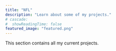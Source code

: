 ```yaml
---
title: "NFL"
description: "Learn about some of my projects."
# cascade:
#  showReadingTime: false  
featured_image: "featured.png"  
---
```

This section contains all my current projects.

